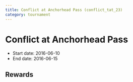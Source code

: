 ```yaml
---
title: Conflict at Anchorhead Pass (conflict_tat_23)
category: tournament
---
```

# Conflict at Anchorhead Pass

  * Start date: 2016-06-10
  * End date: 2016-06-15

## Rewards

